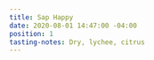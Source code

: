 ```yaml
---
title: Sap Happy
date: 2020-08-01 14:47:00 -04:00
position: 1
tasting-notes: Dry, lychee, citrus
---
```


